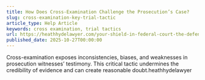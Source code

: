 ```yaml
---
title: How Does Cross-Examination Challenge the Prosecution’s Case?
slug: cross-examination-key-trial-tactic
article_type: Help Article
keywords: cross examination, trial tactics
url: https://heathhydelawyer.com/your-shield-in-federal-court-the-defense-attorneys-role
published_date: 2025-10-27T00:00:00
---
```


Cross-examination exposes inconsistencies, biases, and weaknesses in prosecution witnesses’ testimony. This critical tactic undermines the credibility of evidence and can create reasonable doubt.heathhydelawyer